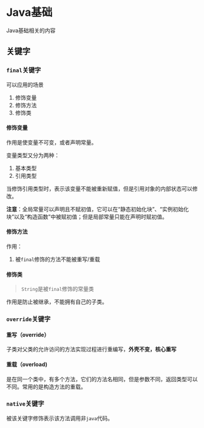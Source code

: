 # Java基础
Java基础相关的内容

## 关键字

### `final`关键字
可以应用的场景
1. 修饰变量
2. 修饰方法
3. 修饰类

#### 修饰变量
作用是使变量不可变，或者声明常量。

变量类型又分为两种：
1. 基本类型
2. 引用类型

当修饰引用类型时，表示该变量不能被重新赋值，但是引用对象的内部状态可以修改。

**注意**：全局常量可以声明且不赋初值，它可以在“静态初始化块”、“实例初始化块”以及“构造函数”中被赋初值；但是局部常量只能在声明时赋初值。


#### 修饰方法
作用：
1. 被`final`修饰的方法不能被重写/重载
#### 修饰类
> `String`是被`final`修饰的常量类

作用是防止被继承，不能拥有自己的子类。

### `override`关键字
#### 重写（override）
子类对父类的允许访问的方法实现过程进行重编写，**外壳不变，核心重写**

#### 重载（overload)
是在同一个类中，有多个方法，它们的方法名相同，但是参数不同，返回类型可以不同。常用的是构造方法的重载。

### `native`关键字
被该关键字修饰表示该方法调用非`java`代码。
